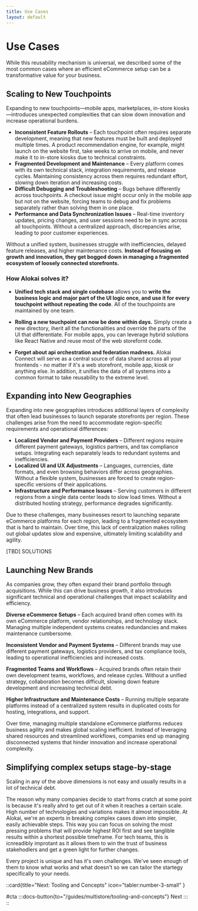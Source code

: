 ```yaml
---
title: Use Cases
layout: default
---
```


# Use Cases

While this reusability mechanism is universal, we described some of the most common cases where an efficient eCommerce setup can be a transformative value for your business.

## Scaling to New Touchpoints

Expanding to new touchpoints—mobile apps, marketplaces, in-store kiosks—introduces unexpected complexities that can slow down innovation and increase operational burdens.

- **Inconsistent Feature Rollouts** – Each touchpoint often requires separate development, meaning that new features must be built and deployed multiple times. A product recommendation engine, for example, might launch on the website first, take weeks to arrive on mobile, and never make it to in-store kiosks due to technical constraints.
- **Fragmented Development and Maintenance** – Every platform comes with its own technical stack, integration requirements, and release cycles. Maintaining consistency across them requires redundant effort, slowing down iteration and increasing costs.
- **Difficult Debugging and Troubleshooting** – Bugs behave differently across touchpoints. A checkout issue might occur only in the mobile app but not on the website, forcing teams to debug and fix problems separately rather than solving them in one place.
- **Performance and Data Synchronization Issues** – Real-time inventory updates, pricing changes, and user sessions need to be in sync across all touchpoints. Without a centralized approach, discrepancies arise, leading to poor customer experiences.

Without a unified system, businesses struggle with inefficiencies, delayed feature releases, and higher maintenance costs. **Instead of focusing on growth and innovation, they get bogged down in managing a fragmented ecosystem of loosely connected storefronts.**

### How Alokai solves it?

- **Unified tech stack and single codebase** allows you to **write the business logic and major part of the UI logic once, and use it for every touchpoint without repeating the code**. All of the touchpoints are maintained by one team. 

- **Rolling a new touchpoint can now be done within days.** Simply create a new directory, iherit all the functionalities and override the parts of the UI that differentiate. For mobile apps, you can leverage hybrid solutions like React Native and reuse most of the web storefornt code. 

- **Forget about api orchestration and federation madness.** Alokai Connect will serve as a central source of data shared across all your frontends - no matter if it's a web storefront, mobile app, kiosk or anything else. In addition, it unifies the data of all systems into a common format to take reusability to the extreme level.


## Expanding into New Geographies

Expanding into new geographies introduces additional layers of complexity that often lead businesses to launch separate storefronts per region. These challenges arise from the need to accommodate region-specific requirements and operational differences:

- **Localized Vendor and Payment Providers** – Different regions require different payment gateways, logistics partners, and tax compliance setups. Integrating each separately leads to redundant systems and inefficiencies.
- **Localized UI and UX Adjustments** – Languages, currencies, date formats, and even browsing behaviors differ across geographies. Without a flexible system, businesses are forced to create region-specific versions of their applications.
- **Infrastructure and Performance Issues** – Serving customers in different regions from a single data center leads to slow load times. Without a distributed hosting strategy, performance degrades significantly.

Due to these challenges, many businesses resort to launching separate eCommerce platforms for each region, leading to a fragmented ecosystem that is hard to maintain. Over time, this lack of centralization makes rolling out global updates slow and expensive, ultimately limiting scalability and agility.

[TBD] SOLUTIONS 

## Launching New Brands

As companies grow, they often expand their brand portfolio through acquisitions. While this can drive business growth, it also introduces significant technical and operational challenges that impact scalability and efficiency.

**Diverse eCommerce Setups** – Each acquired brand often comes with its own eCommerce platform, vendor relationships, and technology stack. Managing multiple independent systems creates redundancies and makes maintenance cumbersome.

**Inconsistent Vendor and Payment Systems** – Different brands may use different payment gateways, logistics providers, and tax compliance tools, leading to operational inefficiencies and increased costs.

**Fragmented Teams and Workflows** – Acquired brands often retain their own development teams, workflows, and release cycles. Without a unified strategy, collaboration becomes difficult, slowing down feature development and increasing technical debt.

**Higher Infrastructure and Maintenance Costs** – Running multiple separate platforms instead of a centralized system results in duplicated costs for hosting, integrations, and support.

Over time, managing multiple standalone eCommerce platforms reduces business agility and makes global scaling inefficient. Instead of leveraging shared resources and streamlined workflows, companies end up managing disconnected systems that hinder innovation and increase operational complexity.



## Simplifying complex setups stage-by-stage

Scaling in any of the above dimensions is not easy and usually results in a lot of technical debt.

The reason why many companies decide to start froms cratch at some point is because it's really ahrd to get out of it when it reaches a certain scale. High number of technologies and variations makes it almost impossible.
At Alokai, we're an experts in breaking complex cases down into simpler, easily achievable steps. This way you can focus on solving the most pressing problems that will provide highest ROI first and see tanglible results within a shortest possible timeframe. For tech teams, this is icnreadibly improtant as it allows them to win the trust of business stakehodlers and get a green light for further changes.

Every project is unique and has it's own challenges. We've seen enough of them to know what works and what doesn't so we can tailor the startegy specifically to your needs.

::card{title="Next: Tooling and Concepts" icon="tabler:number-3-small" }

#cta
:::docs-button{to="/guides/multistore/tooling-and-concepts"}
Next
:::
::
